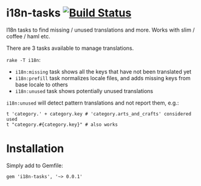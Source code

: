 i18n-tasks  [![Build Status](https://travis-ci.org/glebm/i18n-tasks.png?branch=master)](https://travis-ci.org/glebm/i18n-tasks)
==========

I18n tasks to find missing / unused translations and more. Works with slim / coffee / haml etc.

There are 3 tasks available to manage translations.

`rake -T i18n`:
* `i18n:missing` task shows all the keys that have not been translated yet
* `i18n:prefill` task normalizes locale files, and adds missing keys from base locale to others
* `i18n:unused` task shows potentially unused translations

`i18n:unused` will detect pattern translations and not report them, e.g.:

    t 'category.' + category.key # 'category.arts_and_crafts' considered used
    t "category.#{category.key}" # also works

Installation
============

Simply add to Gemfile:

    gem 'i18n-tasks', '~> 0.0.1'

